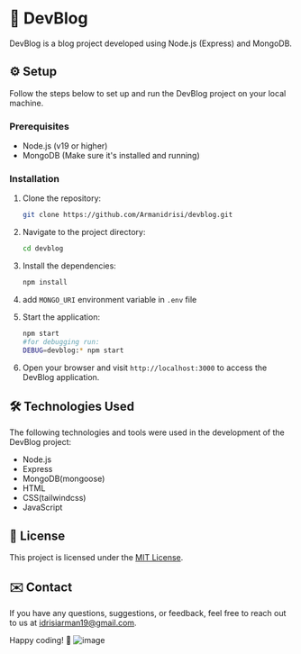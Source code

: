 # :pencil: DevBlog

DevBlog is a blog project developed using Node.js (Express) and MongoDB.

## :gear: Setup

Follow the steps below to set up and run the DevBlog project on your local machine.

### Prerequisites

- Node.js (v19 or higher)
- MongoDB (Make sure it's installed and running)

### Installation

1. Clone the repository:

   ```bash
   git clone https://github.com/Armanidrisi/devblog.git
   ```

2. Navigate to the project directory:

   ```bash
   cd devblog
   ```

3. Install the dependencies:

   ```bash
   npm install
   ```

4. add `MONGO_URI` environment variable in `.env` file

5. Start the application:

   ```bash
   npm start
   #for debugging run:
   DEBUG=devblog:* npm start
   ```

6. Open your browser and visit `http://localhost:3000` to access the DevBlog application.

## :hammer_and_wrench: Technologies Used

The following technologies and tools were used in the development of the DevBlog project:

- Node.js
- Express
- MongoDB(mongoose)
- HTML
- CSS(tailwindcss)
- JavaScript

## :page_facing_up: License


This project is licensed under the [MIT License](LICENSE).

## :envelope: Contact

If you have any questions, suggestions, or feedback, feel free to reach out to us at idrisiarman19@gmail.com.

Happy coding! :rocket:
![image](https://github.com/user-attachments/assets/d4848681-d7d0-41fe-9ebd-7e19e28fa5cd)


